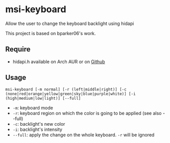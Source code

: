 # msi-keyboard
Allow the user to change the keyboard backlight using hidapi

This project is based on bparker06's work.

## Require
* hidapi.h available on Arch AUR or on [Github](https://github.com/signal11/hidapi)

## Usage
```
msi-keyboard [-m normal] [-r (left|middle|right)] [-c (none|red|orange|yellow|green|sky|blue|purple|white)] [-i (high|medium|low|light)] [--full]
```
* `-m`: keyboard mode
* `-r`: keyboard region on which the color is going to be applied (see also --full)
* `-c`: backlight's new color
* `-i`: backlight's intensity
* `--full`: apply the change on the whole keyboard. `-r` will be ignored
